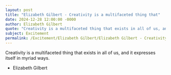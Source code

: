 ```yaml
---
layout: post
title: "Elizabeth Gilbert - Creativity is a multifaceted thing that"
date: 2024-12-28 12:00:00 -0000
author: Elizabeth Gilbert
quote: "Creativity is a multifaceted thing that exists in all of us, and it expresses itself in myriad ways."
subject: Excitement
permalink: /Excitement/Elizabeth Gilbert/Elizabeth Gilbert - Creativity is a multifaceted thing that
---
```


Creativity is a multifaceted thing that exists in all of us, and it expresses itself in myriad ways.

- Elizabeth Gilbert
